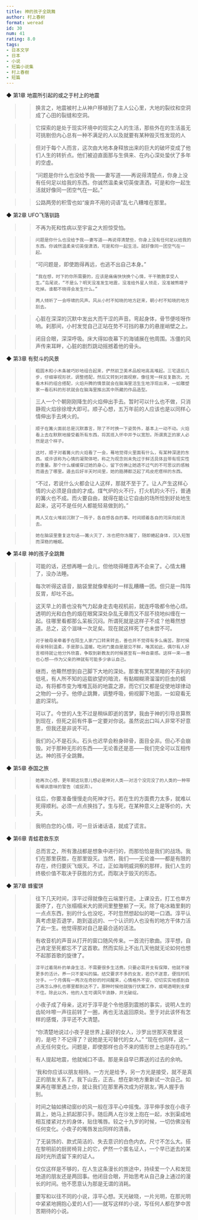 ```yaml
---
title: 神的孩子全跳舞
author: 村上春树
format: weread
id: 30
num: 41
rating: 8.0
tags: 
- 日本文学
- 日本
- 小说
- 短篇小说集
- 村上春樹
- 短篇
---
```


◆ 第1章 地震所引起的或之于村上的地震

>> 换言之，地震被村上从神户移植到了主人公心里，大地的裂纹和空洞成了心田的裂缝和空洞。

>> 它探索的是处于现实环境中的现实之人的生活，那些外在的生活虽无可挑剔但内心总有一种不满足的人以及就要有某种毁灭性发现的人

>> 但对于每个人而言，这次由大地本身释放出来的巨大的破坏变成了他们人生的转折点。他们被迫直面那与生俱来、在内心深处蛰伏了多年的空虚。

>> “问题是你什么也没给予我——妻写道——再说得清楚点，你身上没有任何足以给我的东西。你诚然温柔亲切英俊潇洒，可是和你一起生活就好像同一团空气在一起。”

>> 公路两旁的积雪也如“废弃不用的词语”乱七八糟堆在那里。


◆ 第2章 UFO飞落钏路

>> 不再为死和性病以至宇宙之大担惊受怕。

>>     问题是你什么也没给予我——妻写道——再说得清楚些，你身上没有任何足以给我的东西。你诚然温柔亲切英俊潇洒，可是和你一起生活，就好像同一团空气在一起。

>> “可问题是，即使跑得再远，也逃不出自己本身。”

>>     “我在想，时下的你所需要的，应该是痛痛快快换个心情，干干脆脆享受人生。”岛尾说，“不是么？明天没准发生地震，没准给外星人领走，没准被熊瞎子吃掉。谁都不晓得会发生什么。”

>>     两人倾听了一会呼啸的风声。风从小村不知晓的地方赶来，朝小村不知晓的地方刮去。

>> 心脏在深深的沉默中发出大而干涩的声音。弯起身体，骨节便吱呀作响。刹那间，小村发觉自己正站在势不可挡的暴力的悬崖峭壁之上。

>> 闭目合眼，深深呼吸。床大得如夜幕下的海铺展在他周围。冻僵的风声传来耳畔，心脏的剧烈跳动摇撼着他的骨头。


◆ 第3章 有熨斗的风景

>>     粗圆木和小木条被巧妙地组合起来，俨然前卫美术品般地高高堆起。三宅退后几步，仔细审视形状，调整搭配，然后又转到对面视察，像往常一样反复数次。光看木料的组合搭配，火焰升腾的情景就会在脑海里活生生地浮现出来，一如雕塑家一看石料的形状就会在脑海里推出其中所藏的作品造型。

>> 三人一个个朝刚刚降生的火焰伸出手去。暂时可以什么也不做，只消静观火焰徐徐增大即可。顺子心想，五万年前的人应该也是以同样心情伸出手去烤火的。

>>     顺子在篝火面前总是沉默寡言，除了不时换一下姿势外，基本上一动不动。火焰看上去在默默地接受着所有东西，将其揽入怀中并予以宽恕。所谓真正的家人必然是这个样子。

>>     这时，顺子对着篝火的火焰看了一会，蓦地觉得火里面有什么，有某种深邃的东西。或许该称为心情的凝聚体吧，称之为观念则未免过于鲜活具体且带有现实性的重量。那个什么缓缓穿过她的身心，留下仿佛让她透不过气的不可思议的感触而遁去了哪里。遁去后好半天时间里，她的胳膊都泛起了鸡皮疙瘩样的东西。

>> “不过，若说什么火都会让人这样，那就不至于了。让人产生这样心情的火必须是自由的才成。煤气炉的火不行，打火机的火不行，普通的篝火也不成。而火要自由，就得在能让它自由的场所恰到好处地生起来，这可不是任何人都能轻易做到的。”

>>     两人又在火堆前沉默了一阵子，各自想各自的事。时间顺着各自的河床向前流去。

>>     她在脑袋里重复这句话——篝火灭了，冻也把你冻醒了，随即蜷起身体，沉入短暂而深稳的睡眠。


◆ 第4章 神的孩子全跳舞

>> 可能的话，还想再睡一会儿，但他晓得睡意再不会来了。心情太糟了，没办法睡。

>> 每次听得这语音，脑袋里就像晕船时一样乱糟糟一团。但只是一阵阵反胃，却吐不出。

>> 这天早上的善也没有气力起身走去电视机前，就连呼吸都令他心烦。透明的光和白色的烟在眼窝深处杂乱无章而又不屈不挠地纠缠在一起。往哪里看都那么呆板沉闷。所谓死就是这样子不成？他蓦然想道。总之，这个滋味一次足矣。现在就这样死了也未尝不可。

>>     对于被母亲牵着手在陌生人家门口转来转去，善也并不觉得有多么痛苦。那时候母亲特别温柔，手是那么温暖。吃闭门羹自是屡见不鲜，唯其如此，偶尔有人好言相待就让他分外欣喜，争取到新教友的时候甚至有一种自豪感。这样一来——善也心想——作为父亲的神就有可能多少承认自己。

>> 继而，他蓦然想到自己脚下大地的深处。那里有冥冥黑暗的不吉利的低吼，有人所不知的运载欲望的暗流，有黏糊糊滑溜溜的巨虫的蠕动，有将都市变为堆堆瓦砾的地震之源，而它们又都是促使地球律动之物的一分子。他停止跳舞，调整呼吸，俯视脚下地面，一如窥看无底的深坑。

>> 可以了。今世的人生不过是稍纵即逝的苦梦，我由于神的引导总算熬到现在，但死之前有件事一定要对你说。虽然说出口叫人非常不好意思，但我还是非说不可。

>> 我们的心不是石头。石头也迟早会粉身碎骨，面目全非。但心不会崩毁。对于那种无形的东西——无论善还是恶——我们完全可以互相传达。神的孩子全跳舞。


◆ 第5章 泰国之旅

>>     她再次心想，更年期这玩意儿想必是神对人类——对活个没完没了的人类的一种带有嘲讽意味的警告（或捉弄）。

>> 往后，你要准备慢慢走向死神才行。若在生的方面费力太多，就难以死得顺利。必须一点点换挡了。生与死，在某种意义上是等价的，大夫。

>> 我明白您的心情，可一旦诉诸话语，就成了谎言。


◆ 第6章 青蛙君救东京

>> 总而言之，所有激战都是想象中进行的，而那恰恰是我们的战场。我们在那里获胜，在那里毁灭。当然，我们——无论谁——都是有限的存在，终归要灰飞烟灭。不过，正如海明威洞察的那样，我们人生的终极价值不取决于获胜的方式，而取决于毁灭的形态。


◆ 第7章 蜂蜜饼

>> 往下几天时间，淳平过得就像在云端里行走。上课没去，打工也单方面停了，在六张榻榻米大的房间里整整躺了一天。除了电冰箱里剩的一点点东西，别的什么也没吃，不时忽然想起似的喝一口酒。淳平认真考虑是否退学，跑到遥远的、一个认识的人也没有的地方干体力活了此一生。他觉得那对自己是最合适的活法。

>> 有收音机的声音从打开的窗口随风传来。一首流行歌曲。淳平想，自己肯定至死都忘不了这首歌。然而实际上不出几天他就无论如何也想不起那首歌的旋律了。

>>     淳平过着简朴的单身生活，不需要很多生活费。只要必需开支有保障，他就不接更多的活计。养一只不爱叫的猫。结交要求不多的女友，若仍不遂意，便找时机分手。一个月偶有一两次在奇妙的时间醒来，心情格外不安，切切实实地感到自己再怎么挣扎也哪里都到达不了。那种时候他就强行伏案工作，或喝酒喝到支撑不住。除此以外，他的人生可谓风平浪静，并无破绽。

>> 小夜子成了母亲，这对于淳平是个令他感到震撼的事实，说明人生的齿轮咔嚓一声往前转了一圈，再也无法返回原处。至于对此该怀有怎样的感慨，淳平还不大清楚。

>> “你清楚地说过小夜子是世界上最好的女人，沙罗出世那天夜里说的，是吧？不记得了？说她是无可替代的女人。”
    “现在也同样，这一点无任何变化。问题是，即使那样也合不来的情形世上也是存在的。”

>> 有人提起地震，他就缄口不语。那是来自早已葬送的过去的余响。

>> ‘我和你应该以朋友相待。一方光是给予，另一方光是接受，就不是真正的朋友关系了。我下山去，正吉。想在新地方重新试一次自己。如果再在哪里遇上你，就让我们在那里再次成为好朋友。’两人握手告别。

>> 时间之轴如拂动窗纱的风一般在淳平心中摇曳。淳平伸手放在小夜子肩上，她马上抓起那只手。随后两人在沙发上抱在一起，水到渠成地相互搂紧对方的身体，贴住嘴唇。较之十九岁的时候，一切仿佛没有任何变化。小夜子的嘴唇发出同样的清香。

>> 了无装饰的、款式简洁的、失去意识的白色内衣。尺寸不怎么大。搭在黎明前的厨房椅背上的它，俨然一个匿名证人，一个早已逝去的某段时光所遗留下来的证人。

>> 仅仅这样是不够的，在人生这条漫长的旅途中，持续爱一个人和发现地道的朋友还是两回事。他闭目合眼，开始思考从自己身上通过的漫长的时间。他不愿意认为那是无谓的消耗。

>> 要写和以往不同的小说，淳平心想。天光破晓，一片光明，在那光明中紧紧地拥抱心爱的人们——就写这样的小说，写任何人都在梦中苦苦期待的小说。

